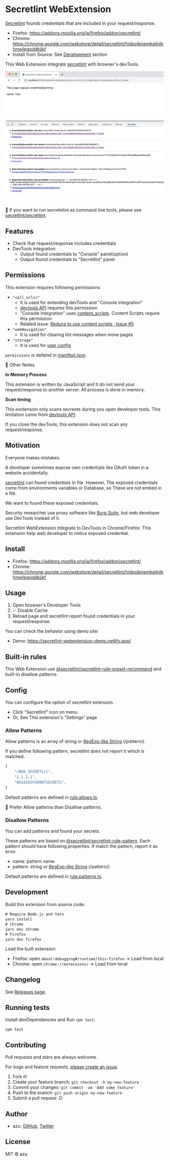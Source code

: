 # Secretlint WebExtension

[Secretlint](https://github.com/secretlint/secretlint) founds credentials that are included in your request/response.

- Firefox: <https://addons.mozilla.org/ja/firefox/addon/secretlint/>
- Chrome: <https://chrome.google.com/webstore/detail/secretlint/hidpojbnemkajlnibhmeilpgoddkjjkf>
- Install from Source: See [Development](#Development) section

This Web Extension integrate [secretlint](https://github.com/secretlint/secretlint) with browser's devTools.

![screenshot](docs/screenshot.png)

:memo: If you want to run secretelint as command line tools, please see [secretlint/secretlint](https://github.com/secretlint/secretlint).

## Features

- Check that request/response includes credentials
- DevTools integration
    - Output found credentials to "Console" panel(option)
    - Output found credentials to "Secretlint" panel

## Permissions

This extension requires following permissions

- `"<all_urls>"`
    - It is used for extending devTools and "Console Integration"
    - [devtools API](https://developer.mozilla.org/ja/docs/Mozilla/Add-ons/WebExtensions/Extending_the_developer_tools) requires this permission
    - "Console Integration" uses [content_scripts](https://developer.mozilla.org/en-US/docs/Mozilla/Add-ons/WebExtensions/manifest.json/content_scripts). Content Scripts require this permission
    - Related issue: [Reduce to use content scripts · Issue #5](https://github.com/secretlint/webextension/issues/5)
- `"webNavigation"`
    - It is used for clearing lint messages when move pages
- `"storage"`
    - It is used for [user config](#Config)

`permissions` is defeind in [manifest.json](./app/manifest.json).

📝 Other Notes

**In Memory Process**

This extension is written by JavaScript and It do not send your request/response to another server.
All process is done in memory.

**Scan timing**

This exntension only scans secrents during you open developer tools.
This limitation come from [devtools API](https://developer.mozilla.org/ja/docs/Mozilla/Add-ons/WebExtensions/Extending_the_developer_tools).

If you close the devTools, this extension does not scan any request/response.

## Motivation

Everyone makes mistakes.

A developer sometimes expose own credentials like OAuth token in a website accidentally.

[secretlint](https://github.com/secretlint/secretlint) can found credentials in file.
However, The exposed credentials come from environments variables or Database, so These are not embed in a file.

We want to found these exposed credentials.

Security researcher use proxy software like [Burp Suite](https://portswigger.net/burp), but web developer use DevTools instead of it.

Secretlint WebExtension integrate to DevTools in Chrome/Firefox.
This extension help web developer to notice exposed credential.

## Install

- Firefox: <https://addons.mozilla.org/ja/firefox/addon/secretlint/>
- Chrome: <https://chrome.google.com/webstore/detail/secretlint/hidpojbnemkajlnibhmeilpgoddkjjkf>

## Usage

1. Open browser's Developer Tools
2. ✅ Disable Cache
3. Reload page and secretlint report found credentials in your request/response.

You can check the behavior using demo site:

- Demo: <https://secretlint-webextension-demo.netlify.app/>

## Built-in rules

This Web Extension use [@secretlint/secretlint-rule-preset-recommend](https://github.com/secretlint/secretlint/tree/master/packages/@secretlint/secretlint-rule-preset-recommend/) and built-in disallow patterns.

## Config

You can configure the option of secretlint extension.

- Click "Secretlint" icon on menu
- Or, See This extension's "Settings" page

### Allow Patterns

Allow patterns is an array of string or [RegExp-like String](https://github.com/textlint/regexp-string-matcher#regexp-like-string) (/pattern/).

If you define following pattern, secretlint does not report it which is matched.

```ts
[
    "/NON_SECRETS/i",
    "1.1.1.1",
    "AKIAIOSFODNN7SECRETS",
]
```

Default patterns are defined in [rule.allows.ts](app/scripts/secretlint/rule.allows.ts).

:memo: Prefer Allow patterns than Disallow patterns.

### Disallow Patterns

You can add patterns and found your secrets. 

These patterns are based on [@secretlint/secretlint-rule-pattern](https://github.com/secretlint/secretlint/tree/master/packages/%40secretlint/secretlint-rule-pattern).
Each pattern should have following properties. If match the pattern, report it as error.

- name: pattern name
- pattern: string or [RegExp-like String](https://github.com/textlint/regexp-string-matcher#regexp-like-string) (/pattern/)

Default patterns are defined in [rule.patterns.ts](app/scripts/secretlint/rule.patterns.ts).

## Development

Build this extension from source code:

    # Require Node.js and Yarn
    yarn install
    # Chrome
    yarn dev chrome
    # Firefox
    yarn dev firefox

Load the built extension:

- Firefox: open `about:debugging#/runtime/this-firefox` → Load from local
- Chrome: open `chrome://extensions/` → Load from local

## Changelog

See [Releases page](https://github.com/secretlint/webextension/releases).

## Running tests

Install devDependencies and Run `npm test`:

    npm test

## Contributing

Pull requests and stars are always welcome.

For bugs and feature requests, [please create an issue](https://github.com/secretlint/webextension/issues).

1. Fork it!
2. Create your feature branch: `git checkout -b my-new-feature`
3. Commit your changes: `git commit -am 'Add some feature'`
4. Push to the branch: `git push origin my-new-feature`
5. Submit a pull request :D

## Author

- azu: [GitHub](https://github.com/azu), [Twitter](https://twitter.com/azu_re)

## License

MIT © azu

